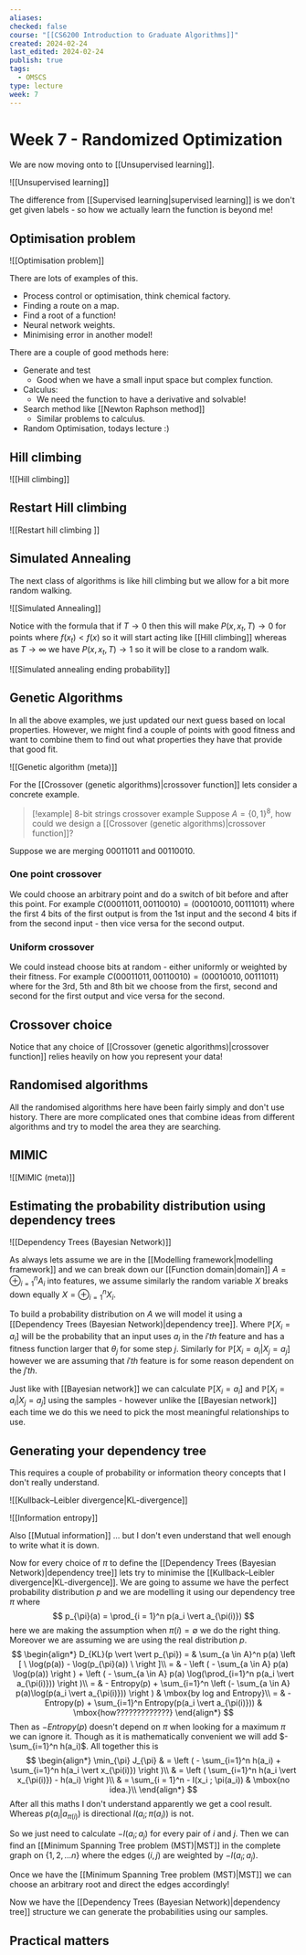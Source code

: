 ```yaml
---
aliases: 
checked: false
course: "[[CS6200 Introduction to Graduate Algorithms]]"
created: 2024-02-24
last_edited: 2024-02-24
publish: true
tags:
  - OMSCS
type: lecture
week: 7
---
```

# Week 7 - Randomized Optimization

We are now moving onto to [[Unsupervised learning]].

![[Unsupervised learning]]

The difference from [[Supervised learning|supervised learning]] is we don't get given labels - so how we actually learn the function is beyond me!

## Optimisation problem

![[Optimisation problem]]

There are lots of examples of this.
- Process control or optimisation, think chemical factory.
- Finding a route on a map.
- Find a root of a function!
- Neural network weights.
- Minimising error in another model!

There are a couple of good methods here: 
- Generate and test
	- Good when we have a small input space but complex function.
- Calculus:
	- We need the function to have a derivative and solvable!
- Search method like [[Newton Raphson method]]
	- Similar problems to calculus.
- Random Optimisation, todays lecture :)

## Hill climbing

![[Hill climbing]]

## Restart Hill climbing

![[Restart hill climbing ]]

## Simulated Annealing

The next class of algorithms is like hill climbing but we allow for a bit more random walking.

![[Simulated Annealing]]

Notice with the formula that if $T \rightarrow 0$ then this will make $P(x, x_t, T) \rightarrow 0$ for points where $f(x_t) < f(x)$ so it will start acting like [[Hill climbing]] whereas as $T \rightarrow \infty$ we have $P(x, x_t, T) \rightarrow 1$ so it will be close to a random walk.  

![[Simulated annealing ending probability]]

## Genetic Algorithms

In all the above examples, we just updated our next guess based on local properties. However, we might find a couple of points with good fitness and want to combine them to find out what properties they have that provide that good fit. 

![[Genetic algorithm (meta)]]

For the [[Crossover (genetic algorithms)|crossover function]] lets consider a concrete example.

>[!example] 8-bit strings crossover example
>Suppose $A = \{0,1\}^8$, how could we design a [[Crossover (genetic algorithms)|crossover function]]?

Suppose we are merging $00011011$ and $00110010$.

### One point crossover

We could choose an arbitrary point and do a switch of bit before and after this point. For example $C(00011011, 00110010) = (00010010, 00111011)$ where the first 4 bits of the first output is from the 1st input and the second 4 bits if from the second input - then vice versa for the second output.

### Uniform crossover

We could instead choose bits at random - either uniformly or weighted by their fitness. For example $C(00011011, 00110010) = (00010010, 00111011)$ where for the 3rd, 5th and 8th bit we choose from the first, second and second for the first output and vice versa for the second.

## Crossover choice

Notice that any choice of [[Crossover (genetic algorithms)|crossover function]] relies heavily on how you represent your data!

## Randomised algorithms

All the randomised algorithms here have been fairly simply and don't use history. There are more complicated ones that combine ideas from different algorithms and try to model the area they are searching. 

## MIMIC

![[MIMIC (meta)]]

## Estimating the probability distribution using dependency trees

![[Dependency Trees (Bayesian Network)]]

As always lets assume we are in the [[Modelling framework|modelling framework]] and we can break down our [[Function domain|domain]] $A = \oplus_{i=1}^n A_i$ into features, we assume similarly the random variable $X$ breaks down equally $X = \oplus_{i=1}^n X_i$. 

To build a probability distribution on $A$ we will model it using a [[Dependency Trees (Bayesian Network)|dependency tree]].  Where $\mathbb{P}[X_i = a_i]$ will be the probability that an input uses $a_i$ in the $i'th$ feature and has a fitness function larger that $\theta_j$ for some step $j$. Similarly for $\mathbb{P}[X_i = a_i \vert X_j = a_j]$ however we are assuming that $i'th$ feature is for some reason dependent on the $j'th$.

Just like with [[Bayesian network]] we can calculate $\mathbb{P}[X_i = a_i]$ and $\mathbb{P}[X_i = a_i \vert X_j = a_j]$ using the samples - however unlike the [[Bayesian network]] each time we do this we need to pick the most meaningful relationships to use. 

## Generating your dependency tree

This requires a couple of probability or information theory concepts that I don't really understand.

![[Kullback–Leibler divergence|KL-divergence]]

![[Information entropy]]

Also [[Mutual information]] ... but I don't even understand that well enough to write what it is down.

Now for every choice of $\pi$ to define the [[Dependency Trees (Bayesian Network)|dependency tree]] lets try to minimise the [[Kullback–Leibler divergence|KL-divergence]]. We are going to assume we have the perfect probability distribution $p$ and we are modelling it using our dependency tree $\pi$ where
$$
p_{\pi}(a) = \prod_{i = 1}^n p(a_i \vert a_{\pi(i)})
$$
here we are making the assumption when $\pi(i) = \emptyset$ we do the right thing. Moreover we are assuming we are using the real distribution $p$.
$$
\begin{align*}
D_{KL}(p \vert \vert p_{\pi}) = & \sum_{a \in A}^n p(a) \left [ \ \log(p(a)) - \log(p_{\pi}(a)) \ \right ]\\
= & - \left ( - \sum_{a \in A} p(a) \log(p(a)) \right ) + \left ( - \sum_{a \in A} p(a) \log(\prod_{i=1}^n p(a_i \vert a_{\pi(i)})) \right )\\
= & - Entropy(p) + \sum_{i=1}^n \left (- \sum_{a \in A} p(a)\log(p(a_i \vert a_{\pi(i)})) \right ) & \mbox{by log and Entropy}\\
= & - Entropy(p) + \sum_{i=1}^n Entropy(p(a_i \vert a_{\pi(i)})) & \mbox{how?????????????}
\end{align*}
$$
Then as $-Entropy(p)$ doesn't depend on $\pi$ when looking for a maximum $\pi$ we can ignore it. Though as it is mathematically convenient we will add $- \sum_{i=1}^n h(a_i)$. All together this is
$$
\begin{align*}
\min_{\pi} J_{\pi} & = \left ( - \sum_{i=1}^n h(a_i) + \sum_{i=1}^n h(a_i \vert x_{\pi(i)}) \right )\\
& = \left ( \sum_{i=1}^n h(a_i \vert x_{\pi(i)}) - h(a_i) \right )\\
& = \sum_{i = 1}^n - I(x_i ; \pi(a_i)) & \mbox{no idea.}\\
\end{align*}
$$
After all this maths I don't understand apparently we get a cool result. Whereas $p(a_i \vert a_{\pi(i)})$ is directional $I(a_i;\pi(a_i))$ is not. 

So we just need to calculate $-I(a_i ; a_j)$ for every pair of $i$ and $j$. Then we can find an [[Minimum Spanning Tree problem (MST)|MST]] in the complete graph on $\{1, 2, \ldots  n\}$ where the edges $(i,j)$ are weighted by $-I(a_i ; a_j)$.

Once we have the [[Minimum Spanning Tree problem (MST)|MST]] we can choose an arbitrary root and direct the edges accordingly!

Now we have the [[Dependency Trees (Bayesian Network)|dependency tree]] structure we can generate the probabilities using our samples.

## Practical matters

